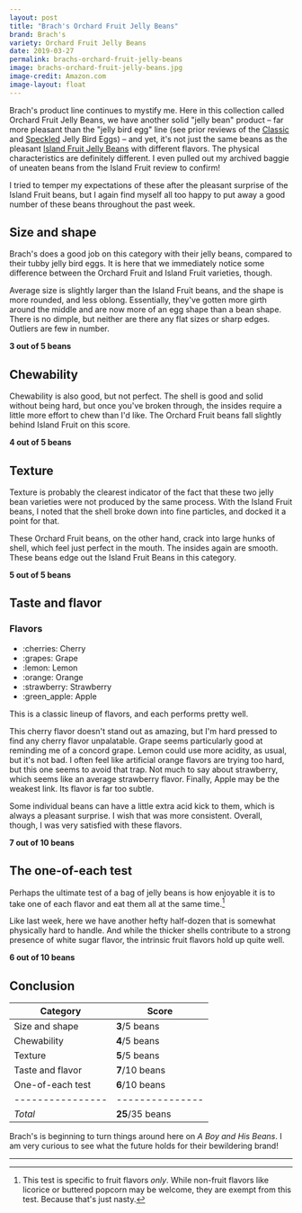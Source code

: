 ```yaml
---
layout: post
title: "Brach's Orchard Fruit Jelly Beans"
brand: Brach's
variety: Orchard Fruit Jelly Beans
date: 2019-03-27
permalink: brachs-orchard-fruit-jelly-beans
image: brachs-orchard-fruit-jelly-beans.jpg
image-credit: Amazon.com
image-layout: float
---
```



Brach's product line continues to mystify me.
Here in this collection called Orchard Fruit Jelly Beans,
we have another solid "jelly bean" product –
far more pleasant than the "jelly bird egg" line
(see prior reviews of the [Classic](/brachs-classic-jelly-bird-eggs) and
[Speckled](/brachs-speckled-jelly-bird-eggs) Jelly Bird Eggs) –
and yet, it's not just the same beans as the pleasant
[Island Fruit Jelly Beans](brachs-island-fruit-jelly-beans)
with different flavors.
The physical characteristics are definitely different.
I even pulled out my archived baggie of uneaten beans
from the Island Fruit review to confirm!

I tried to temper my expectations of these after the pleasant surprise
of the Island Fruit beans, but I again find myself all too happy to
put away a good number of these beans throughout the past week.


## Size and shape

Brach's does a good job on this category with their jelly beans,
compared to their tubby jelly bird eggs.
It is here that we immediately notice some difference between the
Orchard Fruit and Island Fruit varieties, though.

Average size is slightly larger than the Island Fruit beans,
and the shape is more rounded, and less oblong.
Essentially, they've gotten more girth around the middle and are now
more of an egg shape than a bean shape.
There is no dimple, but neither are there any flat sizes or sharp edges.
Outliers are few in number.

**3 out of 5 beans**


## Chewability

Chewability is also good, but not perfect.
The shell is good and solid without being hard, but once you've broken through,
the insides require a little more effort to chew than I'd like.
The Orchard Fruit beans fall slightly behind Island Fruit on this score.

**4 out of 5 beans**


## Texture

Texture is probably the clearest indicator of the fact that
these two jelly bean varieties were not produced by the same process.
With the Island Fruit beans, I noted that the shell broke down
into fine particles, and docked it a point for that.

These Orchard Fruit beans, on the other hand, crack into large hunks of shell,
which feel just perfect in the mouth.
The insides again are smooth.
These beans edge out the Island Fruit Beans in this category.

**5 out of 5 beans**


## Taste and flavor

<div class="inset">
    <h3>Flavors</h3>
    <ul class="emoji-list">
        <li>:cherries: Cherry</li>
        <li>:grapes: Grape</li>
        <li>:lemon: Lemon</li>
        <li>:orange: Orange</li>
        <li>:strawberry: Strawberry</li>
        <li>:green_apple: Apple</li>
    </ul>
</div>

This is a classic lineup of flavors, and each performs pretty well.

This cherry flavor doesn't stand out as amazing,
but I'm hard pressed to find any cherry flavor unpalatable.
Grape seems particularly good at reminding me of a concord grape.
Lemon could use more acidity, as usual, but it's not bad.
I often feel like artificial orange flavors are trying too hard,
but this one seems to avoid that trap.
Not much to say about strawberry, which seems like an average strawberry flavor.
Finally, Apple may be the weakest link. Its flavor is far too subtle.

Some individual beans can have a little extra acid kick to them,
which is always a pleasant surprise.
I wish that was more consistent.
Overall, though, I was very satisfied with these flavors.

**7 out of 10 beans**


## The one-of-each test

Perhaps the ultimate test of a bag of jelly beans is how enjoyable it is
to take one of each flavor and eat them all at the same time.[^1]

Like last week, here we have another hefty half-dozen
that is somewhat physically hard to handle.
And while the thicker shells contribute to
a strong presence of white sugar flavor,
the intrinsic fruit flavors hold up quite well.

**6 out of 10 beans**


## Conclusion

Category         | Score
---------------- | ---------------
Size and shape   | **3**/5 beans
Chewability      | **4**/5 beans
Texture          | **5**/5 beans
Taste and flavor | **7**/10 beans
One-of-each test | **6**/10 beans
---------------- | ---------------
_Total_          | **25**/35 beans

Brach's is beginning to turn things around
here on <cite>A Boy and His Beans</cite>.
I am very curious to see what the future holds for their bewildering brand!


---

[^1]: This test is specific to fruit flavors _only_. While non-fruit flavors like licorice or buttered popcorn may be welcome, they are exempt from this test. Because that's just nasty.
